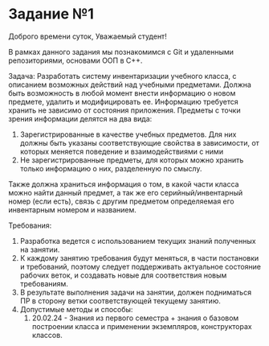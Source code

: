 # Задание №1

Доброго времени суток, Уважаемый студент!

В рамках данного задания мы познакомимся с Git и удаленными репозиториями, основами ООП в C++.

Задача:
Разработать систему инвентаризации учебного класса, с описанием возможных действий над учебными предметами.
Должна быть возможность в любой момент внести информацию о новом предмете, удалить и модифицировать ее.
Информацию требуется хранить не зависимо от состояния приложения. Предметы с точки зрения информации делятся на два вида:
1. Зарегистрированные в качестве учебных предметов. Для них должны быть указаны соответствующие свойства в зависимости, 
от которых меняется поведение и взаимодействиями с ними 
2. Не зарегистрированные предметы, для которых можно хранить только информацию о них, разделенную по смыслу.  

Также должна храниться информация о том, в какой части класса можно найти данный предмет, 
а так же его серийный/инвентарный номер (если есть), связь с другим предметом определяемая его инвентарным номером и названием.

Требования:
1. Разработка ведется с использованием текущих знаний полученных на занятии. 
2. К каждому занятию требования будут меняться, в части постановки и требований, поэтому следует поддерживать актуальное состояние рабочих веток, 
и создавать новые для соответствия новым требованиям. 
3. В результате выполнения задачи на занятии, должен подниматься ПР в сторону ветки соответствующей текущему занятию. 
4. Допустимые методы и способы:
   1. 20.02.24 - Знания из первого семестра + знания о базовом построении класса и применении экземпляров, конструкторах классов. 
